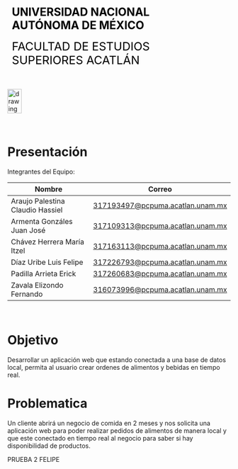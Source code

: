 <div style="display: table;">
    <div style="width: 75%;float: left;margin: auto;padding: 50px 0px 50px 10px; float: left;">
        <span style="color: black;font-size: 25px;font-weight: bold;">UNIVERSIDAD NACIONAL AUTÓNOMA DE MÉXICO</span></br></br>
        <span style="color: black;font-size: 26px;">FACULTAD DE ESTUDIOS SUPERIORES ACATLÁN</span>
    </div>
    <img src="/archivos/index/fesa.png" alt="drawing" width="200" style="width: 25%;"/>
</div>

&nbsp;
# Presentación

Integrantes del Equipo:

| Nombre | Correo |
| --- | --- |
| Araujo Palestina Claudio Hassiel | 317193497@pcpuma.acatlan.unam.mx |
| Armenta Gonzáles Juan José | 317109313@pcpuma.acatlan.unam.mx |
| Chávez Herrera María Itzel | 317163113@pcpuma.acatlan.unam.mx |
| Díaz Uribe Luis Felipe  | 317226793@pcpuma.acatlan.unam.mx | 
| Padilla Arrieta Erick | 317260683@pcpuma.acatlan.unam.mx |
| Zavala Elizondo Fernando | 316073996@pcpuma.acatlan.unam.mx |

&nbsp;
# Objetivo
Desarrollar un aplicación web que estando conectada a una base de datos local, permita al usuario crear ordenes de alimentos y bebidas en tiempo real. 
&nbsp;
# Problematica
Un cliente abrirá un negocio de comida en 2 meses y nos solicita una aplicación web para poder realizar pedidos de alimentos de manera local y que este conectado en tiempo real al negocio para saber si hay disponibilidad de productos.     

PRUEBA 2 FELIPE